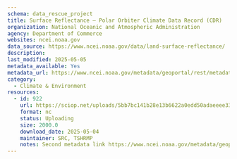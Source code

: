 ```yaml
---
schema: data_rescue_project 
title: Surface Reflectance – Polar Orbiter Climate Data Record (CDR)
organization: National Oceanic and Atmospheric Administration
agency: Department of Commerce
websites: ncei.noaa.gov
data_source: https://www.ncei.noaa.gov/data/land-surface-reflectance/
description: 
last_modified: 2025-05-05
metadata_available: Yes
metadata_url: https://www.ncei.noaa.gov/metadata/geoportal/rest/metadata/item/gov.noaa.ncdcC01557/html#
category:
  - Climate & Environment 
resources:
  - id: 922
    url: https://sciop.net/uploads/5bb7bc141b28e13b6622a0edd50adaeeee333ed7
    format: nc
    status: Uploading
    size: 2000.0
    download_date: 2025-05-04
    maintainer: SRC, TSHRMP
    notes: Second metadata link https://www.ncei.noaa.gov/metadata/geoportal/rest/metadata/item/gov.noaa.ncdcC01676/html# Alternate torrent location https://academictorrents.com/details/5bb7bc141b28e13b6622a0edd50adaeeee333ed7
---
```

